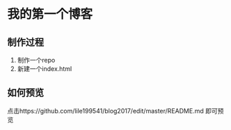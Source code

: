 # 我的第一个博客

## 制作过程

1. 制作一个repo
2. 新建一个index.html

## 如何预览

点击https://github.com/lile199541/blog2017/edit/master/README.md 即可预览
